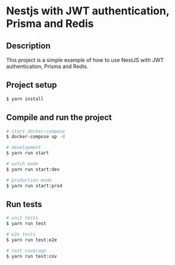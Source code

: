# Nestjs with JWT authentication, Prisma and Redis

## Description

This project is a simple example of how to use NestJS with JWT authentication, Prisma and Redis.

## Project setup

```bash
$ yarn install
```

## Compile and run the project

```bash
# start docker-compose
$ docker-compose up -d

# development
$ yarn run start

# watch mode
$ yarn run start:dev

# production mode
$ yarn run start:prod
```

## Run tests

```bash
# unit tests
$ yarn run test

# e2e tests
$ yarn run test:e2e

# test coverage
$ yarn run test:cov
```
